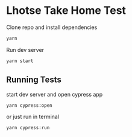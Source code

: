 # Lhotse Take Home Test

Clone repo and install dependencies

```bash
yarn
```

Run dev server

```bash
yarn start
```

## Running Tests

start dev server and open cypress app

```bash
yarn cypress:open
```

or just run in terminal

```bash
yarn cypress:run
```
